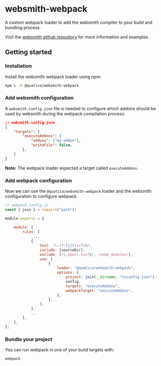 # websmith-webpack

A custom webpack loader to add the websmith compiler to your build and bundling process.

Visit the [websmith github repository](https://github.com/quatico-solutions/websmith) for more information and examples.

## Getting started

### Installation

Install the websmith webpack loader using npm:

```sh
npm i -D @quatico/websmith-webpack
```

### Add websmith configuration

A `websmith.config.json` file is needed to configure which addons should be used by websmith during the webpack compilation process:

```json
// websmith.config.json
{
    "targets": {
        "executeAddons": {
            "addons": ["my-addon"],
            "writeFile": false,
        },
    }
}
```

**Note:** The webpack loader expected a target called `executeAddons`.

### Add webpack configuration

Now we can use the `@quatico/websmith-webpack` loader and the websmith configuration to configure webpack.

```javascript
// webpack.config.js
const { join } = require("path");

module.exports = {
    ...
    module: {
        rules: [
            ...,
            {
                test: /\.(?:[j|t]sx?)$/,
                include: [sourceDir],
                exclude: [/\.spec\.tsx?$/, /node_modules/],
                use: [
                    {
                        loader: "@quatico/websmith-webpack",
                        options: {
                            project: join(__dirname, "tsconfig.json"),
                            config,
                            targets: "executeAddons",
                            webpackTarget: "executeAddons",
                        },
                    },
                ],
            },
            ...
        ],
    },
};
```

### Bundle your project

You can run webpack in one of your build targets with:

```sh
webpack
```
